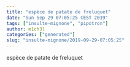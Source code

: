 ```yaml
---
title: "espèce de patate de freluquet"
date: "Sun Sep 29 07:05:25 CEST 2019"
tags: ["insulte-mignone", "pipotron"]
author: m1ch3l
categories: ["generated"]
slug: "insulte-mignone/2019-09-29-07:05:25"
---
```


espèce de patate de freluquet
